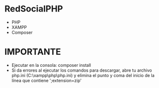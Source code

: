 # RedSocialPHP
- PHP
- XAMPP
- Composer

# IMPORTANTE
- Ejecutar en la consola:
    composer install
- Si da errores al ejecutar los comandos para descargar, abre tu archivo php.ini (C:\xampp\php\php.ini) y elimina el punto y coma del inicio de la línea que contiene ';extension=zip'
